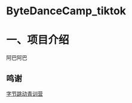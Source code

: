 # ByteDanceCamp_tiktok
# 一、项目介绍
阿巴阿巴







## 鸣谢
<a href="https://youthcamp.bytedance.com/" target="_blank">字节跳动青训营</a>
